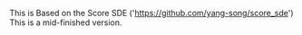This is Based on the Score SDE ('https://github.com/yang-song/score_sde') <br/>
This is a mid-finished version.
